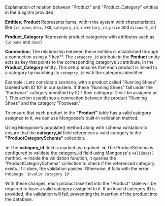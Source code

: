 <!-- Answer 1 -->
Explaination of relation between "Product" and "Product_Category" entities in the diagram provided;

**Entities**;
**Product**
Represents items, within the system with characteristics like 
{`id`, `name`, `desc`, `SKU`, `category_id`, `inventory_id`, `price` and `discount_id`}

**Product_Category**
Represents product categories with attributes such as 
{`id` `name` and `desc`}

**Connection**;
The relationship between these entities is established through a connection using a * key**.
The `category_id` attribute in the **Product** entity acts as key that points to the corresponding categorys `id` attribute, in the **Product_Category** entity.
This setup ensures that each product is linked to a category by matching its `category_id` with the categorys identifier.

Example : 
Lets consider a scenario, with a product called "Running Shoes" labeled with ID 101 in our system. If these "Running Shoes" fall under the "Footwear" category identified by ID 1 their category ID will be assigned as 1. This action establishes a connection between the product "Running Shoes" and the category "Footwear."

<!-- Answer 2 -->
To ensure that each product in the **"Product"** table has a valid category assigned to it, we can use Mongoose's built-in validation method.

Using Mongoose's populate() method along with schema validation to ensure that the **category_id** field references a valid category in the **"ProductCategorySchema"** collection.

=> The **category_id** field is marked as required.
=> The ProductSchema is configured to validate the category_id field using Mongoose's `validate()` method.
=> Inside the validation function, it queries the "ProductCategorySchema" collection to check if the referenced category exists. If it does, the validation passes.
Otherwise, it fails with the error message `'Invalid category ID'`.

With these changes, each product inserted into the "Product" table will be required to have a valid category assigned to it.
If an invalid category ID is provided, the validation will fail, preventing the insertion of the product into the database.
